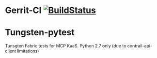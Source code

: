 # Gerrit-CI [![BuildStatus](https://travis-ci.com/ibumarskov/tungsten-pytest.svg?branch=master)](https://travis-ci.com/ibumarskov/tungsten-pytest)

# Tungsten-pytest
Tunsgten Fabric tests for MCP KaaS.
Python 2.7 only (due to contrail-api-client limitations)
